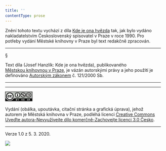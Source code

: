 ```yaml
---
title: ''
contentType: prose
---
```


<section>

Znění tohoto textu vychází z díla [Kde je ona hvězda](https://search.mlp.cz/cz/titul/kde-je-ona-hvezda/29927) tak, jak bylo vydáno nakladatelstvím Československý spisovatel v Praze v roce 1990. Pro potřeby vydání Městské knihovny v Praze byl text redakčně zpracován.

* * *

§

Text díla (Josef Hanzlík: Kde je ona hvězda), publikovaného [Městskou knihovnou v Praze](https://www.mlp.cz/cz/), je vázán autorskými právy a jeho použití je definováno [Autorským zákonem](https://www.mkcr.cz/predpisy-zakonu-709.html) č. 121/2000 Sb.

* * *

* * *

[![](./resources/image001.jpg)](http://creativecommons.org/licenses/by-nc-sa/3.0/cz/)

Vydání (obálka, upoutávka, citační stránka a grafická úprava), jehož autorem je Městská knihovna v Praze, podléhá licenci [Creative Commons Uveďte autora-Nevyužívejte dílo komerčně-Zachovejte licenci 3.0 Česko](https://creativecommons.org/licenses/by-nc-sa/3.0/cz/).

* * *

Verze 1.0 z 5. 3. 2020.

![](../Images/image002.png)

</section>

